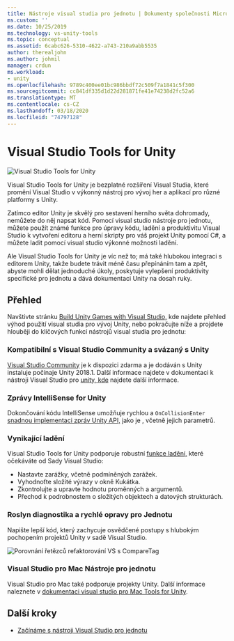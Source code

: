 ```yaml
---
title: Nástroje visual studia pro jednotu | Dokumenty společnosti Microsoft
ms.custom: ''
ms.date: 10/25/2019
ms.technology: vs-unity-tools
ms.topic: conceptual
ms.assetid: 6cabc626-5310-4622-a743-210a9abb5535
author: therealjohn
ms.author: johmil
manager: crdun
ms.workload:
- unity
ms.openlocfilehash: 9789c400ee01bc986bbdf72c509f7a1841c5f300
ms.sourcegitcommit: cc841df335d1d22d281871fe41e74238d2fc52a6
ms.translationtype: MT
ms.contentlocale: cs-CZ
ms.lasthandoff: 03/18/2020
ms.locfileid: "74797128"
---
```

# <a name="visual-studio-tools-for-unity"></a>Visual Studio Tools for Unity

![Visual Studio Tools for Unity](media/vstu_header.png)

Visual Studio Tools for Unity je bezplatné rozšíření Visual Studia, které promění Visual Studio v výkonný nástroj pro vývoj her a aplikací pro různé platformy s Unity.

Zatímco editor Unity je skvělý pro sestavení herního světa dohromady, nemůžete do něj napsat kód. Pomocí visual studio nástroje pro jednotu, můžete použít známé funkce pro úpravy kódu, ladění a produktivitu Visual Studio k vytvoření editoru a herní skripty pro váš projekt Unity pomocí C#, a můžete ladit pomocí visual studio výkonné možnosti ladění.

Ale Visual Studio Tools for Unity je víc než to; má také hlubokou integraci s editorem Unity, takže budete trávit méně času přepínáním tam a zpět, abyste mohli dělat jednoduché úkoly, poskytuje vylepšení produktivity specifické pro jednotu a dává dokumentaci Unity na dosah ruky.

## <a name="overview"></a>Přehled

Navštivte stránku [Build Unity Games with Visual Studio,](https://visualstudio.microsoft.com/vs/unity-tools/) kde najdete přehled výhod použití visual studia pro vývoj Unity, nebo pokračujte níže a projdete hlouběji do klíčových funkcí nástrojů visual studia pro jednotu:

### <a name="compatible-with-visual-studio-community-and-bundled-with-unity"></a>Kompatibilní s Visual Studio Community a svázaný s Unity

[Visual Studio Community](https://visualstudio.microsoft.com/) je k dispozici zdarma a je dodáván s Unity instaluje počínaje Unity 2018.1. Další informace najdete v dokumentaci k nástroji Visual Studio pro [unity, kde](getting-started-with-visual-studio-tools-for-unity.md) najdete další informace.

### <a name="intellisense-for-unity-messages"></a>Zprávy IntelliSense for Unity

Dokončování kódu IntelliSense umožňuje rychlou a `OnCollisionEnter` [snadnou implementaci zpráv Unity API,](using-visual-studio-tools-for-unity.md#intellisense-for-unity-api-messages) jako je , včetně jejich parametrů.

### <a name="superior-debugging"></a>Vynikající ladění

Visual Studio Tools for Unity podporuje robustní [funkce ladění,](using-visual-studio-tools-for-unity.md#unity-debugging) které očekáváte od Sady Visual Studio:

* Nastavte zarážky, včetně podmíněných zarážek.
* Vyhodnoťte složité výrazy v okně Kukátka.
* Zkontrolujte a upravte hodnotu proměnných a argumentů.
* Přechod k podrobnostem o složitých objektech a datových strukturách.

### <a name="roslyn-diagnostics-and-quick-fixes-for-unity"></a>Roslyn diagnostika a rychlé opravy pro Jednotu

Napište lepší kód, který zachycuje osvědčené postupy s hlubokým pochopením projektů Unity v sadě Visual Studio.

![Porovnání řetězců refaktorování VS s CompareTag](media/unity-diagnostics.png)

### <a name="visual-studio-for-mac-tools-for-unity"></a>Visual Studio pro Mac Nástroje pro jednotu

Visual Studio pro Mac také podporuje projekty Unity. Další informace naleznete v [dokumentaci visual studio pro Mac Tools for Unity](/visualstudio/mac/unity-tools).

## <a name="next-steps"></a>Další kroky

* [Začínáme s nástroji Visual Studio pro jednotu](getting-started-with-visual-studio-tools-for-unity.md)
